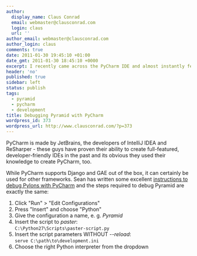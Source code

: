 ```yaml
---
author:
  display_name: Claus Conrad
  email: webmaster@clausconrad.com
  login: claus
  url: ''
author_email: webmaster@clausconrad.com
author_login: claus
comments: true
date: 2011-01-30 19:45:10 +01:00
date_gmt: 2011-01-30 18:45:10 +0000
excerpt: I recently came across the PyCharm IDE and almost instantly fell in love.
header: 'no'
published: true
sidebar: left
status: publish
tags:
  - pyramid
  - pycharm
  - development
title: Debugging Pyramid with PyCharm
wordpress_id: 373
wordpress_url: http://www.clausconrad.com/?p=373
---
```

PyCharm is made by JetBrains, the developers of IntelliJ IDEA and ReSharper - these guys have proven their ability to create full-featured, developer-friendly IDEs in the past and its obvious they used their knowledge to create PyCharm, too.

While PyCharm supports Django and GAE out of the box, it can certainly be used for other frameworks. Sean has written some excellent [instructions to debug Pylons with PyCharm](https://byatool.com/python/how-to-debug-pylons-with-pycharm/) and the steps required to debug Pyramid are exactly the same:

1.  Click "Run" > "Edit Configurations"
2.  Press "Insert" and choose "Python"
3.  Give the configuration a name, e. g. _Pyramid_
4.  Insert the script to _paster_:  
    `C:\Python27\Scripts\paster-script.py`
5.  Insert the script parameters WITHOUT _--reload_:  
    `serve C:\path\to\development.ini`
6.  Choose the right Python interpreter from the dropdown
